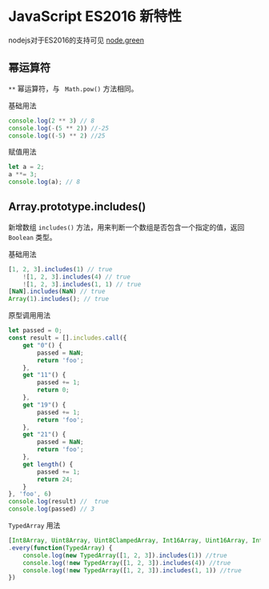 # JavaScript ES2016 新特性

nodejs对于ES2016的支持可见 [node.green](https://node.green/#ES2016)

## 幂运算符

`**` 幂运算符，与 ` Math.pow()` 方法相同。

基础用法

``` javascript
console.log(2 ** 3) // 8
console.log(-(5 ** 2)) //-25
console.log((-5) ** 2) //25
```

赋值用法

``` javascript
let a = 2;
a **= 3;
console.log(a); // 8
```

## Array.prototype.includes()

新增数组 `includes()` 方法，用来判断一个数组是否包含一个指定的值，返回 `Boolean` 类型。

基础用法

``` javascript
[1, 2, 3].includes(1) // true
    ![1, 2, 3].includes(4) // true
    ![1, 2, 3].includes(1, 1) // true
[NaN].includes(NaN) // true
Array(1).includes(); // true
```

原型调用用法

``` javascript
let passed = 0;
const result = [].includes.call({
    get "0"() {
        passed = NaN;
        return 'foo';
    },
    get "11"() {
        passed += 1;
        return 0;
    },
    get "19"() {
        passed += 1;
        return 'foo';
    },
    get "21"() {
        passed = NaN;
        return 'foo';
    },
    get length() {
        passed += 1;
        return 24;
    }
}, 'foo', 6)
console.log(result) //  true
console.log(passed) // 3
```

`TypedArray` 用法

``` javascript
[Int8Array, Uint8Array, Uint8ClampedArray, Int16Array, Uint16Array, Int32Array, Uint32Array, Float32Array, Float64Array]
.every(function(TypedArray) {
    console.log(new TypedArray([1, 2, 3]).includes(1)) //true
    console.log(!new TypedArray([1, 2, 3]).includes(4)) //true
    console.log(!new TypedArray([1, 2, 3]).includes(1, 1)) //true
})
```
